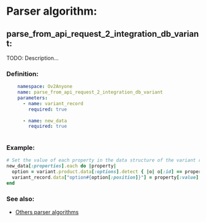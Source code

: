 # Parser algorithm:
 
## parse_from_api_request_2_integration_db_variant:

TODO: Description...
    
### Definition:
```YAML
    namespace: Ov2Anyone
    name: parse_from_api_request_2_integration_db_variant
    parameters:
      - name: variant_record
        required: true
        
      - name: new_data
        required: true
        
```

### Example:
```RUBY
# Set the value of each property in the data structure of the variant record corresponding to the integration.
new_data[:properties].each do |property|
  option = variant.product.data[:options].detect { |o| o[:id] == property[:id] }
  variant_record.data["option#{option[:position]}"] = property[:value]
end
```

### See also:
* [Others parser algorithms](overview?id=parse_from_api_request_2_integration_db_variant)